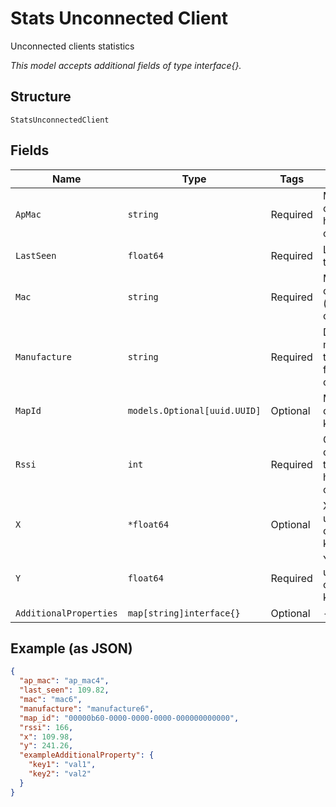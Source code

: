 
# Stats Unconnected Client

Unconnected clients statistics

*This model accepts additional fields of type interface{}.*

## Structure

`StatsUnconnectedClient`

## Fields

| Name | Type | Tags | Description |
|  --- | --- | --- | --- |
| `ApMac` | `string` | Required | MAC address of the AP that heard the client |
| `LastSeen` | `float64` | Required | Last seen timestamp |
| `Mac` | `string` | Required | MAC address of the (unconnected) client |
| `Manufacture` | `string` | Required | Device manufacture, through fingerprinting or OUI |
| `MapId` | `models.Optional[uuid.UUID]` | Optional | Map_id of the client (if known), or null |
| `Rssi` | `int` | Required | Client RSSI observered by the AP that heard the client (in dBm) |
| `X` | `*float64` | Optional | X (in pixels) of user location on the map (if known) |
| `Y` | `float64` | Required | Y (in pixels) of user location on the map (if known) |
| `AdditionalProperties` | `map[string]interface{}` | Optional | - |

## Example (as JSON)

```json
{
  "ap_mac": "ap_mac4",
  "last_seen": 109.82,
  "mac": "mac6",
  "manufacture": "manufacture6",
  "map_id": "00000b60-0000-0000-0000-000000000000",
  "rssi": 166,
  "x": 109.98,
  "y": 241.26,
  "exampleAdditionalProperty": {
    "key1": "val1",
    "key2": "val2"
  }
}
```

